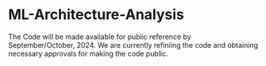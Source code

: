 # ML-Architecture-Analysis
The Code will be made available for public reference by September/October, 2024. We are currently refiniing the code and obtaining necessary approvals for making the code public.
